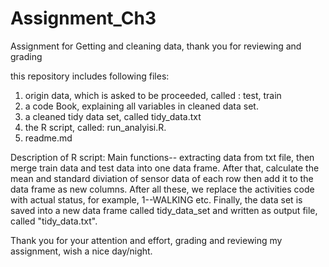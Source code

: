 # Assignment_Ch3
Assignment for Getting and cleaning data, thank you for reviewing and grading

this repository includes following files:
1) origin data, which is asked to be proceeded, called : test, train
2) a code Book, explaining all variables in cleaned data set.
3) a cleaned tidy data set, called tidy_data.txt
4) the R script, called: run_analyisi.R.
5) readme.md

Description of R script: Main functions-- extracting data from txt file, then merge train data and test 
data into one data frame. After that, calculate the mean and standard diviation of sensor data of each row
then add it to the data frame as new columns.
After all these, we replace the activities code with actual status, for example, 1--WALKING etc.
Finally, the data set is saved into a new data frame called tidy_data_set and written as output file, called
"tidy_data.txt".

Thank you for your attention and effort, grading and reviewing my assignment, wish a nice day/night.
